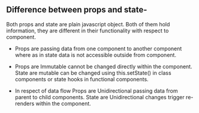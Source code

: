 Difference between props and state- 
---------------------------------------
Both props and state are plain javascript object. Both of them hold information, they are different  in their functionality with respect to component. 

* Props are passing data from one component to another component where as in state data is not      accessible outside from component. 

* Props are Immutable cannot be changed directly within the component. State are  mutable can be changed using this.setState() in class components or state hooks in functional components. 

* In respect of data flow Props are Unidirectional passing data from parent to child components. State are Unidirectional changes trigger re-renders within the component. 